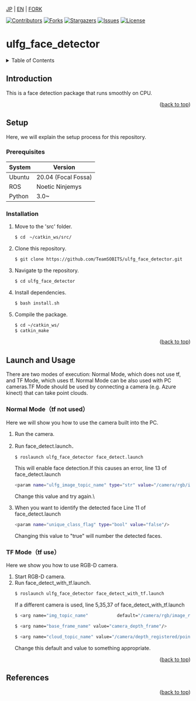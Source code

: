 <a name="readme-top"></a>

[JP](README.md) | [EN](README_EN.md) | [FORK](README_FORK.md)

[![Contributors][contributors-shield]][contributors-url]
[![Forks][forks-shield]][forks-url]
[![Stargazers][stars-shield]][stars-url]
[![Issues][issues-shield]][issues-url]
[![License][license-shield]][license-url]

# ulfg_face_detector

<!-- 目次 -->
<details>
  <summary>Table of Contents</summary>
  <ol>
    <li>
      <a href="#Introduction">Introduction</a>
    </li>
    <li>
      <a href="#Setup">Setup</a>
      <ul>
        <li><a href="#Prerequisites">Prerequisites</a></li>
        <li><a href="#Installation">Installation</a></li>
      </ul>
    </li>
    <li><a href="#Launch and Usage">Launch and Usage</a></li>
    <!-- <li><a href="#マイルストーン">マイルストーン</a></li> -->
    <!-- <li><a href="#変更履歴">変更履歴</a></li> -->
    <!-- <li><a href="#contributing">Contributing</a></li> -->
    <!-- <li><a href="#license">License</a></li> -->
    <li><a href="#References">References</a></li>
  </ol>
</details>



<!-- レポジトリの概要 -->
## Introduction

<!-- [![Product Name Screen Shot][product-screenshot]](https://example.com) -->

This is a face detection package that runs smoothly on CPU.

<p align="right">(<a href="#readme-top">back to top</a>)</p>



<!-- セットアップ -->
## Setup
Here, we will explain the setup process for this repository.

### Prerequisites
| System  | Version |
| ------------- | ------------- |
| Ubuntu | 20.04 (Focal Fossa) |
| ROS | Noetic Ninjemys |
| Python | 3.0~ |

### Installation

1. Move to the 'src' folder.
   ```sh
   $ cd　~/catkin_ws/src/
   ```
2. Clone this repository.
   ```sh
   $ git clone https://github.com/TeamSOBITS/ulfg_face_detector.git
   ```
3. Navigate tp the repository.
   ```sh
   $ cd ulfg_face_detector
   ```
4. Install dependencies.
    ```sh
    $ bash install.sh
    ```
5. Compile the package.
   ```sh
   $ cd ~/catkin_ws/
   $ catkin_make
   ```

<p align="right">(<a href="#readme-top">back to top</a>)</p>



<!-- 実行・操作方法 -->
## Launch and Usage
There are two modes of execution: Normal Mode, which does not use tf, and TF Mode, which uses tf.
Normal Mode can be also used with PC cameras.TF Mode should be used by connecting a camera (e.g. Azure kinect) that can take point clouds.


### Normal Mode（tf not used）
Here we will show you how to use the camera built into the PC.
1. Run the camera.
2. Run face_detect.launch．
    ```sh
    $ roslaunch ulfg_face_detector face_detect.launch
    ```
    This will enable face detection.If this causes an error, line 13 of face_detect.launch
    ```sh
    <param name="ulfg_image_topic_name" type="str" value="/camera/rgb/image_raw"/> 
    ```
    Change this value and try again.\

3. When you want to identify the detected face
    Line 11 of face_detect.launch
    ```sh
    <param name="unique_class_flag" type="bool" value="false"/> 
    ```
    Changing this value to "true" will number the detected faces.


### TF Mode（tf use）
Here we show you how to use RGB-D camera.
1. Start RGB-D camera.
2. Run face_detect_with_tf.launch.
    ```sh
    $ roslaunch ulfg_face_detector face_detect_with_tf.launch
    ```
    If a different camera is used, line 5,35,37 of face_detect_with_tf.launch
    ```sh
    $ <arg name="img_topic_name"           default="/camera/rgb/image_raw"/>

    $ <arg name="base_frame_name" value="camera_depth_frame"/> 

    $ <arg name="cloud_topic_name" value="/camera/depth_registered/points"/>
    ```
    Change this default and value to something appropriate.


<p align="right">(<a href="#readme-top">back to top</a>)</p>



<!-- マイルストーン -->
<!-- ## マイルストーン

- [x] 目標 1
- [ ] 目標 2
- [ ] 目標 3
    - [ ] サブ目標

現時点のバッグや新規機能の依頼を確認するために[Issueページ](https://github.com/github_username/repo_name/issues) をご覧ください．

<p align="right">(<a href="#readme-top">上に</a>)</p> -->



<!-- 変更履歴 -->
<!-- ## 変更履歴

- 2.0: 代表的なタイトル
  - 詳細 1
  - 詳細 2
  - 詳細 3
- 1.1: 代表的なタイトル
  - 詳細 1
  - 詳細 2
  - 詳細 3
- 1.0: 代表的なタイトル
  - 詳細 1
  - 詳細 2
  - 詳細 3 -->

<!-- CONTRIBUTING -->
<!-- ## Contributing

Contributions are what make the open source community such an amazing place to learn, inspire, and create. Any contributions you make are **greatly appreciated**.

If you have a suggestion that would make this better, please fork the repo and create a pull request. You can also simply open an issue with the tag "enhancement".
Don't forget to give the project a star! Thanks again!

1. Fork the Project
2. Create your Feature Branch (`git checkout -b feature/AmazingFeature`)
3. Commit your Changes (`git commit -m 'Add some AmazingFeature'`)
4. Push to the Branch (`git push origin feature/AmazingFeature`)
5. Open a Pull Request

<p align="right">(<a href="#readme-top">上に戻る</a>)</p> -->



<!-- LICENSE -->
<!-- ## License

Distributed under the MIT License. See `LICENSE.txt` for more information.

<p align="right">(<a href="#readme-top">上に戻る</a>)</p> -->



<!-- 参考文献 -->
## References

<!-- * [ROS Navigationスタックソフトウェア設計仕様](https://robo-marc.github.io/navigation_documents/)
* [explore_lite](http://wiki.ros.org/explore_lite) -->

<p align="right">(<a href="#readme-top">back to top</a>)</p>

<!-- MARKDOWN LINKS & IMAGES -->
<!-- https://www.markdownguide.org/basic-syntax/#reference-style-links -->
[contributors-shield]: https://img.shields.io/github/contributors/TeamSOBITS/ulfg_face_detector.svg?style=for-the-badge
[contributors-url]: https://github.com/TeamSOBITS/ulfg_face_detector/graphs/contributors
[forks-shield]: https://img.shields.io/github/forks/TeamSOBITS/ulfg_face_detector.svg?style=for-the-badge
[forks-url]: https://github.com/TeamSOBITS/ulfg_face_detector/network/members
[stars-shield]: https://img.shields.io/github/stars/TeamSOBITS/ulfg_face_detector.svg?style=for-the-badge
[stars-url]: https://github.com/TeamSOBITS/ulfg_face_detector/stargazers
[issues-shield]: https://img.shields.io/github/issues/TeamSOBITS/ulfg_face_detector.svg?style=for-the-badge
[issues-url]: https://github.com/TeamSOBITS/ulfg_face_detector/issues
[license-shield]: https://img.shields.io/github/license/TeamSOBITS/ulfg_face_detector.svg?style=for-the-badge
[license-url]: https://github.com/TeamSOBITS/ulfg_face_detector/blob/master/LICENSE.txt




